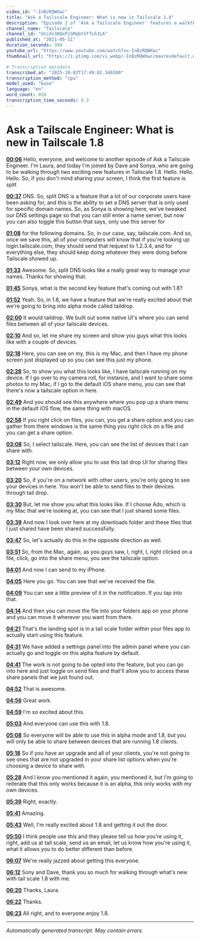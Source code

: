 ```yaml
---
video_id: "-InBzRQWXwc"
title: "Ask a Tailscale Engineer: What is new in Tailscale 1.8"
description: "Episode 2 of 'Ask a Tailscale Engineer' features a walkthrough of new features in Tailscale 1.8, including Split DNS and the ability to send files via Tailscale - Taildrop...."
channel_name: "Tailscale"
channel_id: "UCcdv38QxPjSMqbt5ffLhJLA"
published_at: "2021-05-11"
duration_seconds: 394
youtube_url: "https://www.youtube.com/watch?v=-InBzRQWXwc"
thumbnail_url: "https://i.ytimg.com/vi_webp/-InBzRQWXwc/maxresdefault.webp"

# Transcription metadata
transcribed_at: "2025-10-03T17:49:02.346580"
transcription_method: "cpu"
model_used: "base"
language: "en"
word_count: 910
transcription_time_seconds: 9.3
---
```


# Ask a Tailscale Engineer: What is new in Tailscale 1.8

**[00:06](https://youtube.com/watch?v=-InBzRQWXwc&t=6s)** Hello, everyone, and welcome to another episode of Ask a Tailscale Engineer. I'm Laura, and today I'm joined by Dave and Sonya, who are going to be walking through two exciting new features in Tailscale 1.8. Hello. Hello. Hello. So, if you don't mind sharing your screen, I think the first feature is split

**[00:37](https://youtube.com/watch?v=-InBzRQWXwc&t=37s)** DNS. So, split DNS is a feature that a lot of our corporate users have been asking for, and this is the ability to set a DNS server that is only used for specific domain names. So, as Sonya is showing here, we've tweaked our DNS settings page so that you can still enter a name server, but now you can also toggle this button that says, only use this server for

**[01:08](https://youtube.com/watch?v=-InBzRQWXwc&t=68s)** for the following domains. So, in our case, say, tailscale.com. And so, once we save this, all of your computers will know that if you're looking up login.tailscale.com, they should send that request to 1.2.3.4, and for everything else, they should keep doing whatever they were doing before Tailscale showed up.

**[01:33](https://youtube.com/watch?v=-InBzRQWXwc&t=93s)** Awesome. So, split DNS looks like a really great way to manage your names. Thanks for showing that.

**[01:45](https://youtube.com/watch?v=-InBzRQWXwc&t=105s)** Sonya, what is the second key feature that's coming out with 1.8?

**[01:52](https://youtube.com/watch?v=-InBzRQWXwc&t=112s)** Yeah. So, in 1.8, we have a feature that we're really excited about that we're going to bring into alpha mode called taildrop.

**[02:00](https://youtube.com/watch?v=-InBzRQWXwc&t=120s)** It would taildrop. We built out some native UI's where you can send files between all of your tailscale devices.

**[02:10](https://youtube.com/watch?v=-InBzRQWXwc&t=130s)** And so, let me share my screen and show you guys what this looks like with a couple of devices.

**[02:18](https://youtube.com/watch?v=-InBzRQWXwc&t=138s)** Here, you can see on my, this is my Mac, and then I have my phone screen just displayed up so you can see this just my phone.

**[02:28](https://youtube.com/watch?v=-InBzRQWXwc&t=148s)** So, to show you what this looks like, I have tailscale running on my device. If I go over to my camera roll, for instance, and I want to share some photos to my Mac, if I go to the default iOS share menu, you can see that there's now a tailscale option in here.

**[02:49](https://youtube.com/watch?v=-InBzRQWXwc&t=169s)** And you should see this anywhere where you pop up a share menu in the default iOS flow, the same thing with macOS.

**[02:58](https://youtube.com/watch?v=-InBzRQWXwc&t=178s)** If you right click on files, you can, you get a share option and you can gather from there windows is the same thing you right click on a file and you can get a share option.

**[03:08](https://youtube.com/watch?v=-InBzRQWXwc&t=188s)** So, I select tailscale. Here, you can see the list of devices that I can share with.

**[03:12](https://youtube.com/watch?v=-InBzRQWXwc&t=192s)** Right now, we only allow you to use this tail drop UI for sharing files between your own devices.

**[03:20](https://youtube.com/watch?v=-InBzRQWXwc&t=200s)** So, if you're on a network with other users, you're only going to see your devices in here. You won't be able to send files to their devices through tail drop.

**[03:30](https://youtube.com/watch?v=-InBzRQWXwc&t=210s)** But, let me show you what this looks like. If I choose Ado, which is my Mac that we're looking at, you can see that I just shared some files.

**[03:39](https://youtube.com/watch?v=-InBzRQWXwc&t=219s)** And now I look over here at my downloads folder and these files that I just shared have been shared successfully.

**[03:47](https://youtube.com/watch?v=-InBzRQWXwc&t=227s)** So, let's actually do this in the opposite direction as well.

**[03:51](https://youtube.com/watch?v=-InBzRQWXwc&t=231s)** So, from the Mac, again, as you guys saw, I, right, I, right clicked on a file, click, go into the share menu, you see the tailscale option.

**[04:01](https://youtube.com/watch?v=-InBzRQWXwc&t=241s)** And now I can send to my iPhone.

**[04:05](https://youtube.com/watch?v=-InBzRQWXwc&t=245s)** Here you go. You can see that we've received the file.

**[04:09](https://youtube.com/watch?v=-InBzRQWXwc&t=249s)** You can see a little preview of it in the notification. If you tap into that.

**[04:14](https://youtube.com/watch?v=-InBzRQWXwc&t=254s)** And then you can move the file into your folders app on your phone and you can move it wherever you want from there.

**[04:21](https://youtube.com/watch?v=-InBzRQWXwc&t=261s)** That's the landing spot is in a tail scale folder within your files app to actually start using this feature.

**[04:31](https://youtube.com/watch?v=-InBzRQWXwc&t=271s)** We have added a settings panel into the admin panel where you can actually go and toggle on this alpha feature by default.

**[04:41](https://youtube.com/watch?v=-InBzRQWXwc&t=281s)** The work is not going to be opted into the feature, but you can go into here and just toggle on send files and that'll allow you to access these share panels that we just found out.

**[04:52](https://youtube.com/watch?v=-InBzRQWXwc&t=292s)** That is awesome.

**[04:56](https://youtube.com/watch?v=-InBzRQWXwc&t=296s)** Great work.

**[04:59](https://youtube.com/watch?v=-InBzRQWXwc&t=299s)** I'm so excited about this.

**[05:03](https://youtube.com/watch?v=-InBzRQWXwc&t=303s)** And everyone can use this with 1.8.

**[05:08](https://youtube.com/watch?v=-InBzRQWXwc&t=308s)** So everyone will be able to use this in alpha mode and 1.8, but you will only be able to share between devices that are running 1.8 clients.

**[05:18](https://youtube.com/watch?v=-InBzRQWXwc&t=318s)** So if you have an upgrade and all of your clients, you're not going to see ones that are not upgraded in your share list options when you're choosing a device to share with.

**[05:28](https://youtube.com/watch?v=-InBzRQWXwc&t=328s)** And I know you mentioned it again, you mentioned it, but I'm going to reiterate that this only works because it is an alpha, this only works with my own devices.

**[05:39](https://youtube.com/watch?v=-InBzRQWXwc&t=339s)** Right, exactly.

**[05:41](https://youtube.com/watch?v=-InBzRQWXwc&t=341s)** Amazing.

**[05:43](https://youtube.com/watch?v=-InBzRQWXwc&t=343s)** Well, I'm really excited about 1.8 and getting it out the door.

**[05:50](https://youtube.com/watch?v=-InBzRQWXwc&t=350s)** I think people use this and they please tell us how you're using it, right, add us at tail scale, send us an email, let us know how you're using it, what it allows you to do better different than before.

**[06:07](https://youtube.com/watch?v=-InBzRQWXwc&t=367s)** We're really jazzed about getting this everyone.

**[06:12](https://youtube.com/watch?v=-InBzRQWXwc&t=372s)** Sony and Dave, thank you so much for walking through what's new with tail scale 1.8 with me.

**[06:20](https://youtube.com/watch?v=-InBzRQWXwc&t=380s)** Thanks, Laura.

**[06:22](https://youtube.com/watch?v=-InBzRQWXwc&t=382s)** Thanks.

**[06:23](https://youtube.com/watch?v=-InBzRQWXwc&t=383s)** All right, and to everyone enjoy 1.8.

---

*Automatically generated transcript. May contain errors.*
